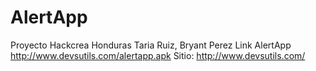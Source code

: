 # AlertApp
Proyecto Hackcrea Honduras Taria Ruiz, Bryant Perez
Link AlertApp http://www.devsutils.com/alertapp.apk
Sitio:
http://www.devsutils.com/

